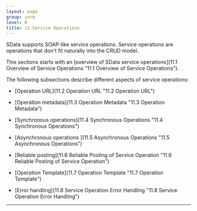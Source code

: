 ```yaml
---
layout: page
group: core
level: 0
title: 11 Service Operations
---
```


SData supports SOAP-like service operations. Service operations are
operations that don't fit naturally into the&nbsp;CRUD&nbsp;model.

This sections starts with an [overview of SData service
operations](11.1 Overview of Service Operations "11.1 Overview of Service Operations").

The following subsections describe different aspects of service operations:

*   [Operation URL](11.2 Operation URL "11.2 Operation URL")

*   [Operation metadata](11.3 Operation Metadata "11.3 Operation Metadata")

*   [Synchronous operations](11.4 Synchronous Operations "11.4 Synchronous Operations")

*   [Asynchronous operations ](11.5 Asynchronous Operations "11.5 Asynchronous Operations")

*   [Reliable posting](11.6 Reliable Posting of Service Operation "11.6 Reliable Posting of Service Operation")

*   [Operation Template](11.7 Operation Template "11.7 Operation Template")

*   [Error handling](11.8 Service Operation Error Handling "11.8 Service Operation Error Handling")

* * *